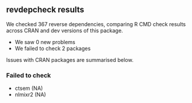 ## revdepcheck results

We checked 367 reverse dependencies, comparing R CMD check results across CRAN and dev versions of this package.

 * We saw 0 new problems
 * We failed to check 2 packages

Issues with CRAN packages are summarised below.

### Failed to check

* ctsem   (NA)
* nlmixr2 (NA)
